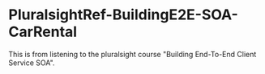 PluralsightRef-BuildingE2E-SOA-CarRental
========================================

This is from listening to the pluralsight course "Building End-To-End Client Service SOA".   
